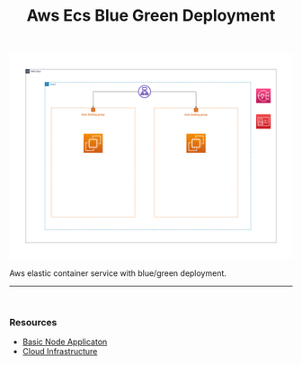<h1 align="center">Aws Ecs Blue Green Deployment</h1>
</br>

<p align="center">
   <img src="https://raw.githubusercontent.com/edo92/Aws-Ecs-BlueGreen-Deployment/main/.assets/basediagram.png"/>
</p>

Aws elastic container service with blue/green deployment.

---

</br>

### Resources

-  [Basic Node Applicaton](https://github.com/edo92/Simple-Express-Server)
-  [Cloud Infrastructure](https://github.com/edo92/Aws-Ecs-BlueGreen-Deployment)
